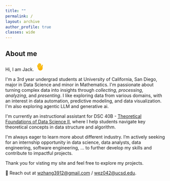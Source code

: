 ```yaml
---
title: ""
permalink: /
layout: archive
author_profile: true
classes: wide
---
```


## About me

Hi, I am Jack. <img src="https://raw.githubusercontent.com/Wzhang3912/Wzhang3912/main/assets/images/hand-waving.gif" width="25px">

I'm a 3rd year undergrad students at University of California, San Diego, major in Data Science and minor in Mathematics. I'm passionate about turning complex data into insights through _collecting_, _processing_, _analyzing_, and _presenting_. I like exploring data from various domains, with an interest in data automation, predictive modeling, and data visualization. I'm also exploring agentic LLM and generative ai. 

I'm currently an instructional assistant for DSC 40B - [Theoretical Foundations of Data Science II](https://dsc40b.com/), where I help students navigate key theoretical concepts in data structure and algorithm.

I'm always eager to learn more about different industry. I’m actively seeking for an internship opportunity in data science, data analysts, data engineering, software engineering, ... to further develop my skills and contribute to impactful projects.

Thank you for visting my site and feel free to explore my projects.

📧 Reach out at [wzhang3912@gmail.com](mailto:wzhang3912@gmail.com) / [wez042@ucsd.edu](mailto:wez042@ucsd.edu).

